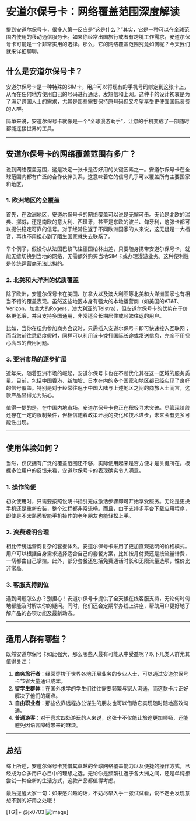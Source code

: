 # 安道尔保号卡：网络覆盖范围深度解读

提到安道尔保号卡，很多人第一反应是“这是什么？”其实，它是一种可以在全球范围内使用的移动通信服务卡。如果你经常出国旅行或者有跨境工作需求，安道尔保号卡可能是一个非常实用的选择。那么，它的网络覆盖范围究竟如何呢？今天我们就来详细聊聊。

## 什么是安道尔保号卡？

安道尔保号卡是一种特殊的SIM卡，用户可以将现有的手机号码绑定到这张卡上，从而在任何地方使用自己的号码进行通话、发短信和上网。这种卡的设计初衷是为了满足跨国人士的需求，尤其是那些需要保持原号码但又希望享受更便宜国际资费的人群。

简单来说，安道尔保号卡就像是一个“全球漫游助手”，让您的手机变成了一部随时都能连接世界的工具。

---

## 安道尔保号卡的网络覆盖范围有多广？

说到网络覆盖范围，这是决定一张卡是否好用的关键因素之一。安道尔保号卡在全球范围内都有广泛的合作伙伴关系，这意味着它的信号几乎可以覆盖所有主要国家和地区。

### 1. **欧洲地区的全覆盖**
首先，在欧洲地区，安道尔保号卡的网络覆盖可以说是无懈可击。无论是北欧的瑞典、挪威，还是南欧的意大利、西班牙，甚至是东欧的波兰、匈牙利，这张卡都可以提供稳定可靠的信号。对于经常往返于不同欧洲国家的人来说，这无疑是一大福音，再也不用担心到了陌生国家就失去联系了。

举个例子，假设你从法国巴黎飞往德国柏林出差，只要随身携带安道尔保号卡，就能无缝切换到当地的网络，无需额外购买当地SIM卡或办理漫游业务。这种便利性是传统运营商无法比拟的。

### 2. **北美和大洋洲的优质覆盖**
除了欧洲，安道尔保号卡在美国、加拿大以及澳大利亚等北美和大洋洲国家也有相当不错的覆盖表现。虽然这些地区本身有强大的本地运营商（如美国的AT&T、Verizon，加拿大的Rogers，澳大利亚的Telstra），但安道尔保号卡的优势在于价格更低廉，并且支持多国通用，非常适合长期居住或频繁往返的用户。

比如，当你在纽约参加商务会议时，只需插入安道尔保号卡即可快速接入互联网；而当您前往悉尼度假时，同样可以利用该卡拨打国际长途或发送信息，完全不用担心高昂的费用问题。

### 3. **亚洲市场的逐步扩展**
近年来，随着亚洲市场的崛起，安道尔保号卡也在不断优化其在这一区域的服务质量。目前，包括中国香港、新加坡、日本在内的多个国家和地区都已经实现了良好的信号覆盖。特别是对于经常往返于中国大陆与上述地区之间的商旅人士而言，这款产品显得尤为贴心。

值得一提的是，在中国内地市场，安道尔保号卡也正在积极寻求突破。尽管现阶段还存在一定的限制条件，但相信随着政策环境的变化和技术进步，未来会有更多可能性出现。

---

## 使用体验如何？

当然，仅仅拥有广泛的覆盖范围还不够，实际使用起来是否方便才是关键所在。根据多位用户的反馈来看，安道尔保号卡的表现确实令人满意。

### 1. **操作简便**
初次使用时，只需要按照说明书指引完成激活步骤即可开始享受服务。无论是更换手机还是重新安装，整个过程都非常流畅。而且，由于支持多平台下载应用程序，即使是不太熟悉智能手机操作的老年朋友也能轻松上手。

### 2. **资费透明合理**
相比传统运营商复杂的套餐体系，安道尔保号卡采用了更加直观透明的价格模式。用户可以根据自身需求选择适合自己的套餐方案，比如按月付费还是按流量计费，一切都由自己掌控。此外，部分套餐还包括免费通话时长和无限流量选项，性价比非常高。

### 3. **客服支持到位**
遇到问题怎么办？别担心！安道尔保号卡提供了全天候在线客服支持，无论何时何地都能及时解决你的疑问。同时，他们还会定期举办线上讲座，帮助用户更好地了解产品的各项功能及最新动态。

---

## 适用人群有哪些？

既然安道尔保号卡如此强大，那么哪些人最有可能从中受益呢？以下几类人群尤其值得关注：

1. **商务旅行者**：经常穿梭于世界各地开展业务的专业人士，可以通过安道尔保号卡节省大量通讯成本。
2. **留学生群体**：在国外求学的学生们往往需要频繁与家人沟通，而这款卡片正好解决了他们的痛点。
3. **自由职业者**：那些依靠远程办公谋生的朋友也可以借助它实现随时随地高效沟通。
4. **普通游客**：对于喜欢四处游玩的人来说，这张卡不仅能让旅途更加顺畅，还能避免因语言障碍带来的麻烦。

---

## 总结

综上所述，安道尔保号卡凭借其卓越的全球网络覆盖能力以及便捷的操作方式，已经成为众多用户心目中的理想之选。无论你是频繁往返于各大洲之间，还是单纯想尝试一种全新的生活方式，这款产品都值得考虑。

最后提醒大家一句：如果感兴趣的话，不妨尽早入手一张试试看，说不定会发现意想不到的好用之处哦！

[TG💪+ @jx0703 ![Image](https://github.com/user-attachments/assets/dbca1d08-cadb-493c-b0ec-ad6f7a83f270)]